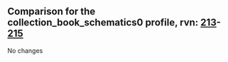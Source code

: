 ## Comparison for the collection_book_schematics0 profile, rvn: [213](https://github.com/PRO100KatYT/FortniteProfileRevisions/tree/main/profiles/collection_book_schematics0/213%20collection_book_schematics0.json)-[215](https://github.com/PRO100KatYT/FortniteProfileRevisions/tree/main/profiles/collection_book_schematics0/215%20collection_book_schematics0.json)

No changes
